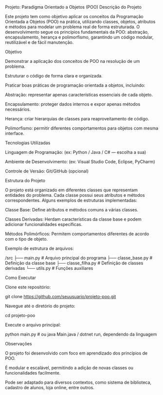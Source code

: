 Projeto: Paradigma Orientado a Objetos (POO)
Descrição do Projeto

Este projeto tem como objetivo aplicar os conceitos da Programação Orientada a Objetos (POO) na prática, utilizando classes, objetos, atributos e métodos para modelar um problema real de forma estruturada. O desenvolvimento segue os princípios fundamentais da POO: abstração, encapsulamento, herança e polimorfismo, garantindo um código modular, reutilizável e de fácil manutenção.

Objetivo

Demonstrar a aplicação dos conceitos de POO na resolução de um problema.

Estruturar o código de forma clara e organizada.

Praticar boas práticas de programação orientada a objetos, incluindo:

Abstração: representar apenas características essenciais de cada objeto.

Encapsulamento: proteger dados internos e expor apenas métodos necessários.

Herança: criar hierarquias de classes para reaproveitamento de código.

Polimorfismo: permitir diferentes comportamentos para objetos com mesma interface.

Tecnologias Utilizadas

Linguagem de Programação: (ex: Python / Java / C# — escolha a sua)

Ambiente de Desenvolvimento: (ex: Visual Studio Code, Eclipse, PyCharm)

Controle de Versão: Git/GitHub (opcional)

Estrutura do Projeto

O projeto está organizado em diferentes classes que representam entidades do problema. Cada classe possui seus atributos e métodos correspondentes. Alguns exemplos de estruturas implementadas:

Classe Base: Define atributos e métodos comuns a várias classes.

Classes Derivadas: Herdam características da classe base e podem adicionar funcionalidades específicas.

Métodos Polimórficos: Permitem comportamentos diferentes de acordo com o tipo de objeto.

Exemplo de estrutura de arquivos:

/src
 ├── main.py          # Arquivo principal do programa
 ├── classe_base.py   # Definição da classe base
 ├── classe_filha.py  # Definição de classes derivadas
 └── utils.py         # Funções auxiliares

Como Executar

Clone este repositório:

git clone https://github.com/seuusuario/projeto-poo.git


Navegue até o diretório do projeto:

cd projeto-poo


Execute o arquivo principal:

python main.py  # ou java Main.java / dotnet run, dependendo da linguagem

Observações

O projeto foi desenvolvido com foco em aprendizado dos princípios de POO.

É modular e escalável, permitindo a adição de novas classes ou funcionalidades facilmente.

Pode ser adaptado para diversos contextos, como sistema de biblioteca, cadastro de alunos, loja online, entre outros.
